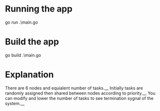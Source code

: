 # Running the app
go run .\main.go

# Build the app
go build .\main.go

# Explanation
There are 6 nodes and equialent number of tasks.__
Initially tasks are randomly assigned then shared between nodes according to priority.__
You can modify and lower the number of tasks to see termination sygnal of the system.__